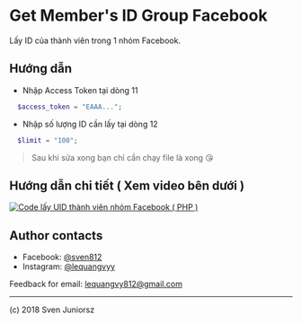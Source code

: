# Get Member's ID Group Facebook
Lấy ID của thành viên trong 1 nhóm Facebook.

## Hướng dẫn
* Nhập Access Token tại dòng 11
```php
  $access_token = "EAAA...";
```
* Nhập số lượng ID cần lấy tại dòng 12
```php
  $limit = "100";
```

> Sau khi sửa xong bạn chỉ cần chạy file là xong 😘
## Hướng dẫn chi tiết ( Xem video bên dưới )
[![Code lấy UID thành viên nhóm Facebook ( PHP )](https://img.youtube.com/vi/2N-Jv3BXMfo/0.jpg)](https://www.youtube.com/watch?v=2N-Jv3BXMfo)
## Author contacts
* Facebook: [@sven812](https://www.facebook.com/100012668051362)
* Instagram: [@lequangvyy](https://www.instagram.com/lequangvyy/) 


Feedback for email: lequangvy812@gmail.com

---
(c) 2018 Sven Juniorsz
